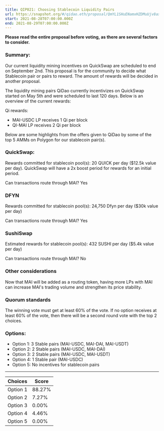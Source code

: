 ```yaml
---
title: QIP021: Choosing Stablecoin Liquidity Pairs
url: https://snapshot.org/#/qidao.eth/proposal/QmYL1SHuENamxHZDMuUjv8axvUpFKTf3F3BLxp4t1o25bc
start: 2021-08-28T07:00:00.000Z
end: 2021-08-29T07:00:00.000Z
---
```

**Please read the entire proposal before voting, as there are several factors to consider.**

### Summary:

Our current liquidity mining incentives on QuickSwap are scheduled to end on September 2nd. This proposal is for the community to decide what Stablecoin pair or pairs to reward. The amount of rewards will be decided in another proposal.

The liquidity mining pairs QiDao currently incentivizes on QuickSwap started on May 5th and were scheduled to last 120 days. Below is an overview of the current rewards:

Qi rewards:
* MAI-USDC LP receives 1 Qi per block
* QI-MAI LP receives 2 Qi per block

Below are some highlights from the offers given to QiDao by some of the top 5 AMMs on Polygon for our stablecoin pair(s).

### QuickSwap: 

Rewards committed for stablecoin pool(s): 20 QUICK per day ($12.5k value per day). QuickSwap will have a 2x boost period for rewards for an initial period.

Can transactions route through MAI? Yes

### DFYN

Rewards committed for stablecoin pool(s): 24,750 Dfyn per day ($30k value per day)

Can transactions route through MAI? Yes

### SushiSwap

Estimated rewards for stablecoin pool(s): 432 SUSHI per day ($5.4k value per day)

Can transactions route through MAI? No

### Other considerations

Now that MAI will be added as a routing token, having more LPs with MAI can increase MAI's trading volume and strengthen its price stability.

### Quorum standards

The winning vote must get at least 60% of the vote. If no option receives at least 60% of the vote, then there will be a second round vote with the top 2 choices.

### Options: 
* Option 1: 3 Stable pairs (MAI-USDC, MAI-DAI, MAI-USDT)
* Option 2: 2 Stable pairs (MAI-USDC, MAI-DAI)
* Option 3: 2 Stable pairs (MAI-USDC, MAI-USDT)
* Option 4: 1 Stable pair (MAI-USDC)
* Option 5: No incentives for stablecoin pairs

---
| Choices | Score |
| --- | --- |
| Option 1 | 88.27% |
| Option 2 | 7.27% |
| Option 3 | 0.00% |
| Option 4 | 4.46% |
| Option 5 | 0.00% |

